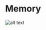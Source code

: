 # Memory


![alt text](https://github.com/jylhakos/InternetOfThings/blob/main/Databases/Redis/memory.png?raw=true)

